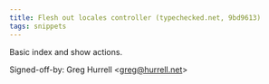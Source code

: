 ```yaml
---
title: Flesh out locales controller (typechecked.net, 9bd9613)
tags: snippets
---
```


Basic index and show actions.

Signed-off-by: Greg Hurrell &lt;greg@hurrell.net&gt;
